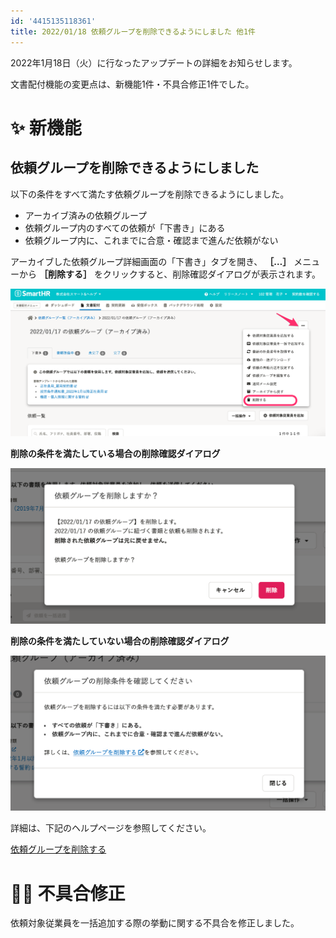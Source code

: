 ```yaml
---
id: '4415135118361'
title: 2022/01/18 依頼グループを削除できるようにしました 他1件
---
```

2022年1月18日（火）に行なったアップデートの詳細をお知らせします。

文書配付機能の変更点は、新機能1件・不具合修正1件でした。

# ✨ 新機能

## 依頼グループを削除できるようにしました

以下の条件をすべて満たす依頼グループを削除できるようにしました。

- アーカイブ済みの依頼グループ
- 依頼グループ内のすべての依頼が「下書き」にある
- 依頼グループ内に、これまでに合意・確認まで進んだ依頼がない

アーカイブした依頼グループ詳細画面の「下書き」タブを開き、 **［…］** メニューから **［削除する］** をクリックすると、削除確認ダイアログが表示されます。

![](./__________2022-01-19_9_28_35.png)

**削除の条件を満たしている場合の削除確認ダイアログ**

![](./__________2022-01-19_9_29_32.png)

**削除の条件を満たしていない場合の削除確認ダイアログ**

![](./__________2022-01-19_9_29_42.png)

詳細は、下記のヘルプページを参照してください。

[依頼グループを削除する](https://knowledge.smarthr.jp/hc/ja/articles/4414720940185)

# 👨‍⚕️ 不具合修正

依頼対象従業員を一括追加する際の挙動に関する不具合を修正しました。
